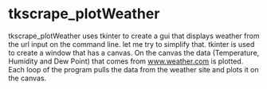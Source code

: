 # tkscrape_plotWeather
tkscrape_plotWeather uses tkinter to create a gui that displays weather from the url input on the command line.
let me try to simplify that. tkinter is used to create a window that has a canvas. On the canvas the data 
(Temperature, Humidity and Dew Point) that comes from www.weather.com is plotted. Each loop of the program pulls the data
from the weather site and plots it on the canvas. 
